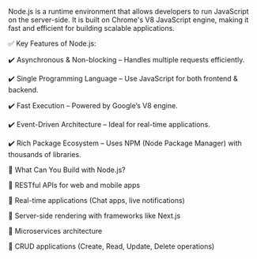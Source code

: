 Node.js is a runtime environment that allows developers to run JavaScript on the server-side. It is built on Chrome's V8 JavaScript engine, making it fast and efficient for building scalable applications.

✅ Key Features of Node.js:

✔️ Asynchronous & Non-blocking – Handles multiple requests efficiently.

✔️ Single Programming Language – Use JavaScript for both frontend & backend.

✔️ Fast Execution – Powered by Google’s V8 engine.

✔️ Event-Driven Architecture – Ideal for real-time applications.

✔️ Rich Package Ecosystem – Uses NPM (Node Package Manager) with thousands of libraries.

🚀 What Can You Build with Node.js?

🔹 RESTful APIs for web and mobile apps

🔹 Real-time applications (Chat apps, live notifications)

🔹 Server-side rendering with frameworks like Next.js

🔹 Microservices architecture

🔹 CRUD applications (Create, Read, Update, Delete operations)

